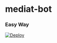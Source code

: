 # mediat-bot
### Easy Way
[![Deploy](https://www.herokucdn.com/deploy/button.svg)](https://heroku.com/deploy?template=https://github.com/swahilihit/media-bot)
